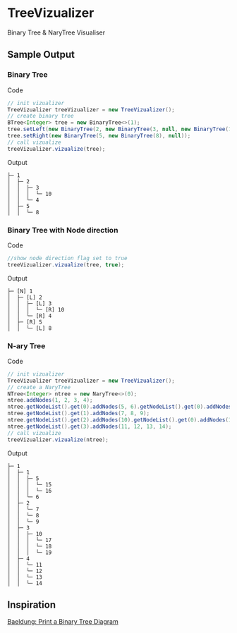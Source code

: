
# TreeVizualizer
Binary Tree &amp; NaryTree Visualiser

## Sample Output

### Binary Tree
Code
``` java
// init vizualizer
TreeVizualizer treeVizualizer = new TreeVizualizer();  
// create binary tree
BTree<Integer> tree = new BinaryTree<>(1);  
tree.setLeft(new BinaryTree(2, new BinaryTree(3, null, new BinaryTree(10)), new BinaryTree(4)));  
tree.setRight(new BinaryTree(5, new BinaryTree(8), null)); 
// call vizualize 
treeVizualizer.vizualize(tree);
```
Output

    ├─ 1
    │  ├─ 2
    │  │  ├─ 3
    │  │  │  └─ 10
    │  │  └─ 4
    │  ├─ 5
    │  │  └─ 8

### Binary Tree with Node direction
Code
``` java
//show node direction flag set to true
treeVizualizer.vizualize(tree, true); 
```
Output

    ├─ [N] 1
    │  ├─ [L] 2
    │  │  ├─ [L] 3
    │  │  │  └─ [R] 10
    │  │  └─ [R] 4
    │  ├─ [R] 5
    │  │  └─ [L] 8
    
### N-ary Tree
Code
``` java
// init vizualizer
TreeVizualizer treeVizualizer = new TreeVizualizer();  
// create a NaryTree
NTree<Integer> ntree = new NaryTree<>(0);  
ntree.addNodes(1, 2, 3, 4);  
ntree.getNodeList().get(0).addNodes(5, 6).getNodeList().get(0).addNodes(15, 16);  
ntree.getNodeList().get(1).addNodes(7, 8, 9);  
ntree.getNodeList().get(2).addNodes(10).getNodeList().get(0).addNodes(17, 18, 19);  
ntree.getNodeList().get(3).addNodes(11, 12, 13, 14); 
// call vizualize 
treeVizualizer.vizualize(ntree);
```
Output

    ├─ 1
    │  ├─ 1
    │  │  ├─ 5
    │  │  │  └─ 15
    │  │  │  └─ 16
    │  │  └─ 6
    │  ├─ 2
    │  │  └─ 7
    │  │  └─ 8
    │  │  └─ 9
    │  ├─ 3
    │  │  ├─ 10
    │  │  │  └─ 17
    │  │  │  └─ 18
    │  │  │  └─ 19
    │  ├─ 4
    │  │  └─ 11
    │  │  └─ 12
    │  │  └─ 13
    │  │  └─ 14

## Inspiration
[Baeldung: Print a Binary Tree Diagram](https://www.baeldung.com/java-print-binary-tree-diagram)
